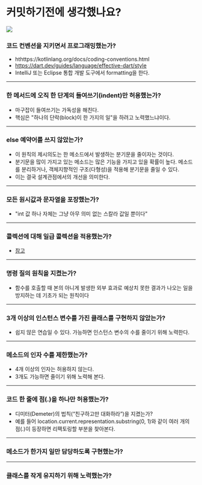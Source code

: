# 커밋하기전에 생각했나요?

![](https://encrypted-tbn0.gstatic.com/images?q=tbn:ANd9GcQ33Sx6JaK29jNb7T3El9KVAhpYXlMrB8N6cTi3H_hX5Qrhhs7QdNL12EJpY3JkKtL9jcU&usqp=CAU)

### 코드 컨벤션을 지키면서 프로그래밍했는가?
* hthttps://kotlinlang.org/docs/coding-conventions.html 
* https://dart.dev/guides/language/effective-dart/style
* IntelliJ 또는 Eclipse 통합 개발 도구에서 formatting을 한다.

---
### 한 메서드에 오직 한 단계의 들여쓰기(indent)만 허용했는가?
* 마구잡이 들여쓰기는 가독성을 해친다.
* 핵심은 "하나의 단락(block)이 한 가지의 일"을 하려고 노력했느냐이다.

---
### else 예약어를 쓰지 않았는가?
*  이 원칙의 제시의도는 한 메소드에서 발생하는 분기문을 줄이자는 것이다. 
*  분기문을 많이 가지고 있는 메소드는 많은 기능을 가지고 있을 확률이 높다. 메소드를 분리하거나, 객체지향적인 구조(다형성)을 적용해 분기문을 줄일 수 있다.
*  이는 결국 설계관점에서의 개선을 의미한다.

---
### 모든 원시값과 문자열을 포장했는가?
* "int 값 하나 자체는 그냥 아무 의미 없는 스칼라 값일 뿐이다"
---
### 콜렉션에 대해 일급 콜렉션을 적용했는가?
* [참고](https://jamie95.tistory.com/entry/%EC%9D%BC%EA%B8%89-%EC%BB%AC%EB%A0%89%EC%85%98%EC%9D%84-%EC%95%8C%EC%95%84%EB%B3%B4%EC%9E%90)
---
### 명령 질의 원칙을 지켰는가?
* 함수를 호출할 때 본의 아니게 발생한 외부 효과로 예상치 못한 결과가 나오는 일을 방지하는 데 기초가 되는 원칙이다

---

### 3개 이상의 인스턴스 변수를 가진 클래스를 구현하지 않았는가?
* 쉽지 않은 연습일 수 있다. 가능하면 인스턴스 변수의 수를 줄이기 위해 노력한다.

---
### 메소드의 인자 수를 제한했는가?
* 4개 이상의 인자는 허용하지 않는다.
* 3개도 가능하면 줄이기 위해 노력해 본다.

---
### 코드 한 줄에 점(.)을 하나만 허용했는가?
* 디미터(Demeter)의 법칙(“친구하고만 대화하라”)을 지켰는가?
* 예를 들어 location.current.representation.substring(0, 1)와 같이 여러 개의 점(.)이 등장하면 리팩토링할 부분을 찾아본다.

---
### 메소드가 한가지 일만 담당하도록 구현했는가?

---
### 클래스를 작게 유지하기 위해 노력했는가?
